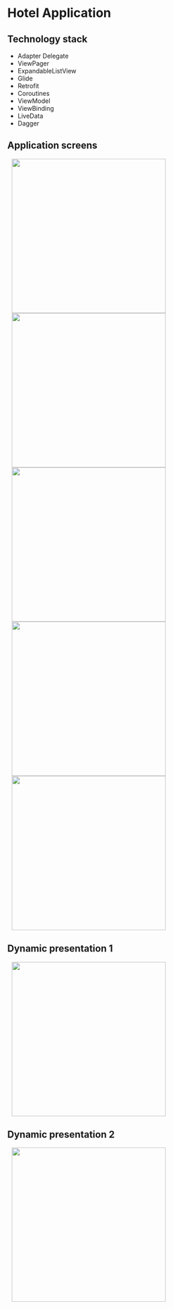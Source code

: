 # Hotel Application
## Technology stack
- Adapter Delegate
- ViewPager
- ExpandableListView
- Glide
- Retrofit
- Coroutines
- ViewModel
- ViewBinding
- LiveData
- Dagger
  
## Application screens
<p>
    <img src="https://github.com/IgorChaus/Hotel/assets/95531383/2d343edd-836c-42e9-9a3d-3bfae680e513" height="350" hspace="10" >
    <img src="https://github.com/IgorChaus/Hotel/assets/95531383/669f7831-9fb9-4891-a4dc-7b50200355be" height="350" hspace="10" >
    <img src="https://github.com/IgorChaus/Hotel/assets/95531383/bdd5c234-fe02-4aee-a4b3-530db2dbd64f" height="350" hspace="10" >
    <img src="https://github.com/IgorChaus/Hotel/assets/95531383/4c4bcefe-7c3b-4cdc-8894-5ddf910cd231" height="350" hspace="10" >
    <img src="https://github.com/IgorChaus/Hotel/assets/95531383/acc35dc1-6a1c-4594-a4aa-20857cf2c971" height="350" hspace="10" > 
</p>

## Dynamic presentation 1
<p>
    <img src="https://github.com/IgorChaus/Hotel/assets/95531383/39a0b24b-5fa3-4c3e-96a3-310fb36eac38" height="350" hspace="10" >
</p>

## Dynamic presentation 2
<p>
    <img src="https://github.com/IgorChaus/Hotel/assets/95531383/4eb6f9ad-7554-46ac-b31b-5a2f81e1d4bf" height="350" hspace="10" >
</p>

